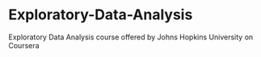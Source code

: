 # Exploratory-Data-Analysis
Exploratory Data Analysis course offered by Johns Hopkins University on Coursera
